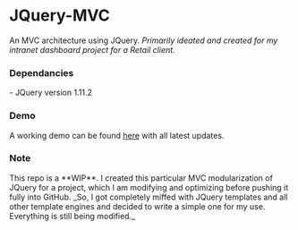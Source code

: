 # JQuery-MVC
An MVC architecture using JQuery.
_Primarily ideated and created for my intranet dashboard project for a Retail client._<br/>

<h3>Dependancies</h3>
- JQuery version 1.11.2

<h3>Demo</h3>
A working demo can be found <a href="http://angeline-vidhula-js.github.io/jquery-mvc/">here</a> with all latest updates.

<h3>Note</h3>
This repo is a **WIP**. I created this particular MVC modularization of JQuery for a project, which I am modifying and optimizing before pushing it fully into GitHub.
_So, I got completely miffed with JQuery templates and all other template engines and decided to write a simple one for my use. Everything is still being modified._